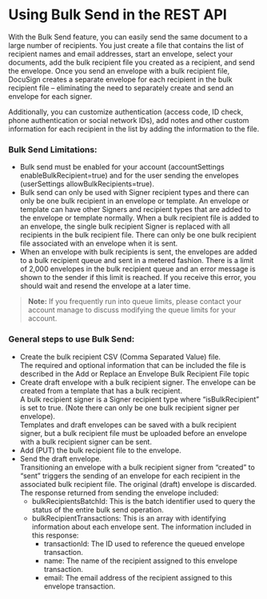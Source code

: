 # Using Bulk Send in the REST API

With the Bulk Send feature, you can easily send the same document to a large number of recipients.
You just create a file that contains the list of recipient names and email addresses, start an envelope,
select your documents, add the bulk recipient file you created as a recipient, and send the envelope.
Once you send an envelope with a bulk recipient file, DocuSign creates a separate envelope for each
recipient in the bulk recipient file – eliminating the need to separately create and send an envelope for each signer.

Additionally, you can customize authentication (access code, ID check, phone authentication
or social network IDs), add notes and other custom information for each recipient in the list
by adding the information to the file.

### Bulk Send Limitations:

<ul><li>Bulk send must be enabled for your account (accountSettings enableBulkRecipient=true) and for the user sending the envelopes (userSettings allowBulkRecipients=true).</li><li>Bulk send can only be used with Signer recipient types and there can only be one bulk recipient in an envelope or template. An envelope or template can have other Signers and recipient types that are added to the envelope or template normally. When a bulk recipient file is added to an envelope, the single bulk recipient Signer is replaced with all recipients in the bulk recipient file. There can only be one bulk recipient file associated with an envelope when it is sent.</li><li>When an envelope with bulk recipients is sent, the envelopes are added to a bulk recipient queue and sent in a metered fashion. There is a limit of 2,000 envelopes in the bulk recipient queue and an error message is shown to the sender if this limit is reached. If you receive this error, you should wait and resend the envelope at a later time.</li></ul>

> **Note:** If you frequently run into queue limits, please contact your account manage to discuss modifying the queue limits for your account.

### General steps to use Bulk Send:

<ul><li>Create the bulk recipient CSV (Comma Separated Value) file.<br/>The required and optional information that can be included the file is described in the Add or Replace an Envelope Bulk Recipient File topic</li><li>Create draft envelope with a bulk recipient signer. The envelope can be created from a template that has a bulk recipient.<br/>A bulk recipient signer is a Signer recipient type where “isBulkRecipient” is set to true. (Note there can only be one bulk recipient signer per envelope).<br/>Templates and draft envelopes can be saved with a bulk recipient signer, but a bulk recipient file must be uploaded before an envelope with a bulk recipient signer can be sent.</li><li>Add (PUT) the bulk recipient file to the envelope.</li><li>Send the draft envelope.<br/>Transitioning an envelope with a bulk recipient signer from “created” to “sent” triggers the sending of an envelope for each recipient in the associated bulk recipient file. The original (draft) envelope is discarded. The response returned from sending the envelope included:<br/><ul><li>bulkRecipientsBatchId: This is the batch identifier used to query the status of the entire bulk send operation.</li><li>bulkRecipientTransactions: This is an array with identifying information about each envelope sent. The information included in this response:<ul><li>transactionId: The ID used to reference the queued envelope transaction.</li><li>name: The name of the recipient assigned to this envelope transaction.</li><li>email: The email address of the recipient assigned to this envelope transaction.</li></ul></li></ul></li></ul>
